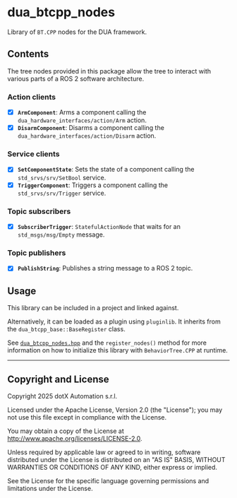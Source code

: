 # dua_btcpp_nodes

Library of `BT.CPP` nodes for the DUA framework.

## Contents

The tree nodes provided in this package allow the tree to interact with various parts of a ROS 2 software architecture.

### Action clients

- [x] **`ArmComponent`**: Arms a component calling the `dua_hardware_interfaces/action/Arm` action.
- [x] **`DisarmComponent`**: Disarms a component calling the `dua_hardware_interfaces/action/Disarm` action.

### Service clients

- [x] **`SetComponentState`**: Sets the state of a component calling the `std_srvs/srv/SetBool` service.
- [x] **`TriggerComponent`**: Triggers a component calling the `std_srvs/srv/Trigger` service.

### Topic subscribers

- [x] **`SubscriberTrigger`**: `StatefulActionNode` that waits for an `std_msgs/msg/Empty` message.

### Topic publishers

- [x] **`PublishString`**: Publishes a string message to a ROS 2 topic.

## Usage

This library can be included in a project and linked against.

Alternatively, it can be loaded as a plugin using `pluginlib`. It inherits from the `dua_btcpp_base::BaseRegister` class.

See [`dua_btcpp_nodes.hpp`](include/dua_btcpp_nodes/dua_btcpp_nodes.hpp) and the `register_nodes()` method for more information on how to initialize this library with `BehaviorTree.CPP` at runtime.

---

## Copyright and License

Copyright 2025 dotX Automation s.r.l.

Licensed under the Apache License, Version 2.0 (the "License"); you may not use this file except in compliance with the License.

You may obtain a copy of the License at <http://www.apache.org/licenses/LICENSE-2.0>.

Unless required by applicable law or agreed to in writing, software distributed under the License is distributed on an "AS IS" BASIS, WITHOUT WARRANTIES OR CONDITIONS OF ANY KIND, either express or implied.

See the License for the specific language governing permissions and limitations under the License.
